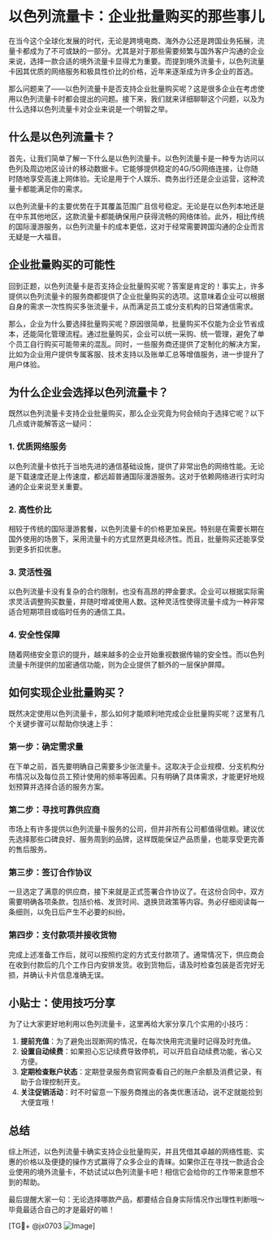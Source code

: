 # 以色列流量卡：企业批量购买的那些事儿

在当今这个全球化发展的时代，无论是跨境电商、海外办公还是跨国业务拓展，流量卡都成为了不可或缺的一部分。尤其是对于那些需要频繁与国外客户沟通的企业来说，选择一款合适的境外流量卡显得尤为重要。而提到境外流量卡，以色列流量卡因其优质的网络服务和极具性价比的价格，近年来逐渐成为许多企业的首选。

那么问题来了——以色列流量卡是否支持企业批量购买呢？这是很多企业在考虑使用以色列流量卡时都会提出的问题。接下来，我们就来详细聊聊这个问题，以及为什么选择以色列流量卡对企业来说是一个明智之举。

## 什么是以色列流量卡？

首先，让我们简单了解一下什么是以色列流量卡。以色列流量卡是一种专为访问以色列及周边地区设计的移动数据卡。它能够提供稳定的4G/5G网络连接，让你随时随地享受高速上网体验。无论是用于个人娱乐、商务出行还是企业运营，这种流量卡都能满足你的需求。

以色列流量卡的主要优势在于其覆盖范围广且信号稳定。无论是在以色列本地还是在中东其他地区，这款流量卡都能确保用户获得流畅的网络体验。此外，相比传统的国际漫游服务，以色列流量卡的成本更低，这对于经常需要跨国沟通的企业而言无疑是一大福音。

## 企业批量购买的可能性

回到正题，以色列流量卡是否支持企业批量购买呢？答案是肯定的！事实上，许多提供以色列流量卡的服务商都提供了企业批量购买的选项。这意味着企业可以根据自身的需求一次性购买多张流量卡，从而满足员工或分支机构的日常通信需求。

那么，企业为什么要选择批量购买呢？原因很简单，批量购买不仅能为企业节省成本，还能简化管理流程。通过批量购买，企业可以统一采购、统一管理，避免了单个员工自行购买可能带来的混乱。同时，一些服务商还提供了定制化的解决方案，比如为企业用户提供专属客服、技术支持以及账单汇总等增值服务，进一步提升了用户体验。

## 为什么企业会选择以色列流量卡？

既然以色列流量卡支持企业批量购买，那么企业究竟为何会倾向于选择它呢？以下几点或许能解答这一疑问：

### 1. **优质网络服务**
以色列流量卡依托于当地先进的通信基础设施，提供了非常出色的网络性能。无论是下载速度还是上传速度，都远超普通国际漫游服务。这对于依赖网络进行实时沟通的企业来说至关重要。

### 2. **高性价比**
相较于传统的国际漫游套餐，以色列流量卡的价格更加亲民。特别是在需要长期在国外使用的场景下，采用流量卡的方式显然更具经济性。而且，批量购买还能享受到更多折扣优惠。

### 3. **灵活性强**
以色列流量卡没有复杂的合约限制，也没有高昂的押金要求。企业可以根据实际需求灵活调整购买数量，并随时增减使用人数。这种灵活性使得流量卡成为一种非常适合短期项目或临时任务的通信工具。

### 4. **安全性保障**
随着网络安全意识的提升，越来越多的企业开始重视数据传输的安全性。而以色列流量卡所提供的加密通信功能，则为企业提供了额外的一层保护屏障。

## 如何实现企业批量购买？

既然决定使用以色列流量卡，那么如何才能顺利地完成企业批量购买呢？这里有几个关键步骤可以帮助你快速上手：

### 第一步：确定需求量
在下单之前，首先要明确自己需要多少张流量卡。这取决于企业规模、分支机构分布情况以及每位员工预计使用的频率等因素。只有明确了具体需求，才能更好地规划预算并选择合适的服务方案。

### 第二步：寻找可靠供应商
市场上有许多提供以色列流量卡服务的公司，但并非所有公司都值得信赖。建议优先选择那些口碑良好、服务周到的品牌，这样既能保证产品质量，也能享受更完善的售后服务。

### 第三步：签订合作协议
一旦选定了满意的供应商，接下来就是正式签署合作协议了。在这份合同中，双方需要明确各项条款，包括价格、发货时间、退换货政策等内容。务必仔细阅读每一条细则，以免日后产生不必要的纠纷。

### 第四步：支付款项并接收货物
完成上述准备工作后，就可以按照约定的方式支付款项了。通常情况下，供应商会在收到付款后的几个工作日内安排发货。收到货物后，请及时检查包装是否完好无损，并确认卡片信息准确无误。

## 小贴士：使用技巧分享

为了让大家更好地利用以色列流量卡，这里再给大家分享几个实用的小技巧：

1. **提前充值**：为了避免出现断网的情况，在每次快用完流量时记得及时充值。
2. **设置自动续费**：如果担心忘记续费导致停机，可以开启自动续费功能，省心又方便。
3. **定期检查账户状态**：定期登录服务商官网查看自己的账户余额及消费记录，有助于合理控制开支。
4. **关注促销活动**：时不时留意一下服务商推出的各类优惠活动，说不定就能捡到大便宜哦！

## 总结

综上所述，以色列流量卡确实支持企业批量购买，并且凭借其卓越的网络性能、实惠的价格以及便捷的操作方式赢得了众多企业的青睐。如果你正在寻找一款适合企业使用的境外流量卡，不妨试试以色列流量卡吧！相信它会给你的工作带来意想不到的帮助。

最后提醒大家一句：无论选择哪款产品，都要结合自身实际情况作出理性判断哦～毕竟最适合自己的才是最好的嘛！

[TG💪+ @jx0703 ![Image](https://github.com/user-attachments/assets/dbca1d08-cadb-493c-b0ec-ad6f7a83f270)]